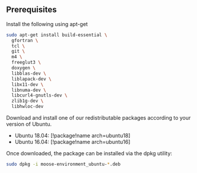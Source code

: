## Prerequisites

Install the following using apt-get

```bash
sudo apt-get install build-essential \
  gfortran \
  tcl \
  git \
  m4 \
  freeglut3 \
  doxygen \
  libblas-dev \
  liblapack-dev \
  libx11-dev \
  libnuma-dev \
  libcurl4-gnutls-dev \
  zlib1g-dev \
  libhwloc-dev
```

Download and install one of our redistributable packages according to your version of Ubuntu.

- Ubuntu 18.04: [!package!name arch=ubuntu18]
- Ubuntu 16.04: [!package!name arch=ubuntu16]

Once downloaded, the package can be installed via the dpkg utility:

```bash
sudo dpkg -i moose-environment_ubuntu-*.deb
```
